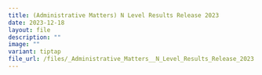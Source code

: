 ```yaml
---
title: (Administrative Matters) N Level Results Release 2023
date: 2023-12-18
layout: file
description: ""
image: ""
variant: tiptap
file_url: /files/_Administrative_Matters__N_Level_Results_Release_2023.pdf
---
```

